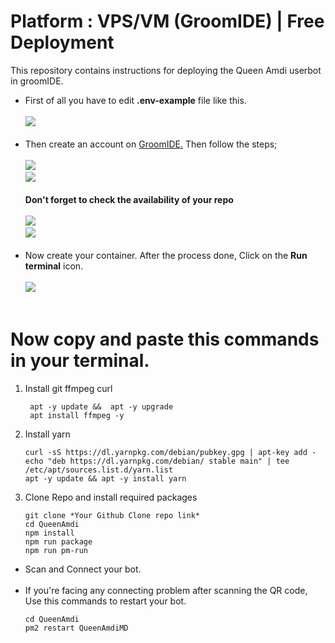 # Platform : VPS/VM (GroomIDE) | Free Deployment
This repository contains instructions for deploying the Queen Amdi userbot in groomIDE.

- First of all you have to edit <b>.env-example</b> file like this.<br><br>
<img src="https://i.ibb.co/16xKy1m/image.png"><br><br>
- Then create an account on <a href="https://ide.goorm.io/">GroomIDE.</a> Then follow the steps; <br><br>
<img src="https://i.ibb.co/1rLZCBt/image.png"><br>
<img src="https://i.ibb.co/jg8z5xS/image.png"><br><br>
<b>Don't forget to check the availability of your repo</b><br><br>
<img src="https://i.ibb.co/1Jcwrqz/image.png"><br>
<img src="https://i.ibb.co/wCtfkZJ/image.png"><br><br>
- Now create your container. After the process done, Click on the <b>Run terminal</b> icon.<br><br>
<img src="https://i.ibb.co/CWnhY3g/image.png"><br><br>
# Now copy and paste this commands in your terminal.
   1. Install git ffmpeg curl 
      ```
       apt -y update &&  apt -y upgrade 
       apt install ffmpeg -y
      ```
      
   2. Install yarn
      ```
      curl -sS https://dl.yarnpkg.com/debian/pubkey.gpg | apt-key add - 
      echo "deb https://dl.yarnpkg.com/debian/ stable main" | tee /etc/apt/sources.list.d/yarn.list
      apt -y update && apt -y install yarn
      ```
      
   3. Clone Repo and install required packages
      ```
      git clone *Your Github Clone repo link*
      cd QueenAmdi
      npm install
      npm run package
      npm run pm-run
      ```
      
- Scan and Connect your bot.<br><br>
- If you're facing any connecting problem after scanning the QR code, Use this commands to restart your bot.<br>
  ```
  cd QueenAmdi 
  pm2 restart QueenAmdiMD
  ```



